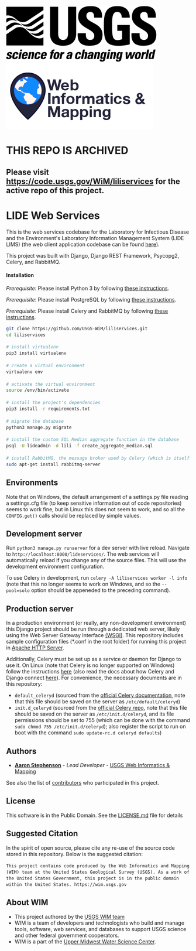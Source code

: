 ![USGS](USGS_ID_black.png) ![WIM](wimlogo.png)

# THIS REPO IS ARCHIVED
## Please visit https://code.usgs.gov/WiM/liliservices for the active repo of this project.

# LIDE Web Services

This is the web services codebase for the Laboratory for Infectious Disease and the Environment's Laboratory Information Management System (LIDE LIMS) (the web client application codebase can be found [here](https://github.com/USGS-WiM/lili)).

This project was built with Django, Django REST Framework, Psycopg2, Celery, and RabbitMQ.

#### Installation
*Prerequisite*: Please install Python 3 by following [these instructions](https://wiki.python.org/moin/BeginnersGuide/Download).

*Prerequisite*: Please install PostgreSQL by following [these instructions](https://www.postgresql.org/docs/devel/tutorial-install.html).

*Prerequisite*: Please install Celery and RabbitMQ by following [these instructions](https://docs.celeryproject.org/en/latest/getting-started/first-steps-with-celery.html).

```bash
git clone https://github.com/USGS-WiM/liliservices.git
cd liliservices

# install virtualenv
pip3 install virtualenv

# create a virtual environment
virtualenv env

# activate the virtual environment
source /env/bin/activate

# install the project's dependencies
pip3 install -r requirements.txt

# migrate the database
python3 manage.py migrate

# install the custom SQL Median aggregate function in the database
psql -U lideadmin -d lili -f create_aggregate_median.sql

# install RabbitMQ, the message broker used by Celery (which is itself was installed by the prior pip command)
sudo apt-get install rabbitmq-server

```

## Environments
Note that on Windows, the default arrangement of a settings.py file reading a settings.cfg file (to keep sensitive information out of code repositories) seems to  work fine, but in Linux this does not seem to work, and so all the `CONFIG.get()` calls should be replaced by simple values.

## Development server

Run `python3 manage.py runserver` for a dev server with live reload. Navigate to `http://localhost:8000/lideservices/`. The web services will automatically reload if you change any of the source files. This will use the development environment configuration.

To use Celery in development, run `celery -A liliservices worker -l info` (note that this no longer seems to work on Windows, and so the `--pool=solo` option should be appeneded to the preceding command).

## Production server

In a production environment (or really, any non-development environment) this Django project should be run through a dedicated web server, likely using the Web Server Gateway Interface [(WSGI)](https://modwsgi.readthedocs.io/en/latest/). This repository includes sample configuration files (*.conf in the root folder) for running this project in [Apache HTTP Server](https://docs.djangoproject.com/en/dev/howto/deployment/wsgi/modwsgi/).

Additionally, Celery must be set up as a service or daemon for Django to use it. On Linux (note that Celery is no longer supported on Windows) follow the instructions [here](https://docs.celeryproject.org/en/latest/userguide/daemonizing.html#daemonizing) (also read the docs about how Celery and Django connect [here](https://docs.celeryproject.org/en/latest/django/first-steps-with-django.html#django-first-steps)). For convenience, the necessary documents are in this repository:
* `default_celeryd` (sourced from the [official Celery documentation](https://docs.celeryproject.org/en/latest/userguide/daemonizing.html#example-configuration), note that this file should be saved on the server as `/etc/default/celeryd`)
* `init.d_celeryd` (sourced from the [official Celery repo](https://github.com/celery/celery/blob/master/extra/generic-init.d/celeryd), note that this file should be saved on the server as `/etc/init.d/celeryd`, and its file permissions should be set to 755 (which can be done with the command `sudo chmod 755 /etc/init.d/celeryd`); also register the script to run on boot with the command `sudo update-rc.d celeryd defaults`)

## Authors

* **[Aaron Stephenson](https://github.com/aaronstephenson)**  - *Lead Developer* - [USGS Web Informatics & Mapping](https://wim.usgs.gov/)

See also the list of [contributors](../../graphs/contributors) who participated in this project.

## License

This software is in the Public Domain. See the [LICENSE.md](LICENSE.md) file for details

## Suggested Citation
In the spirit of open source, please cite any re-use of the source code stored in this repository. Below is the suggested citation:

`This project contains code produced by the Web Informatics and Mapping (WIM) team at the United States Geological Survey (USGS). As a work of the United States Government, this project is in the public domain within the United States. https://wim.usgs.gov`


## About WIM
* This project authored by the [USGS WIM team](https://wim.usgs.gov)
* WIM is a team of developers and technologists who build and manage tools, software, web services, and databases to support USGS science and other federal government cooperators.
* WIM is a part of the [Upper Midwest Water Science Center](https://www.usgs.gov/centers/wisconsin-water-science-center).
